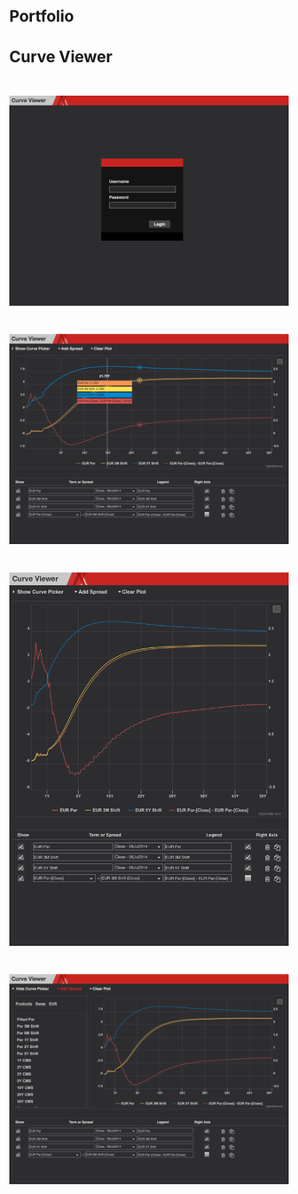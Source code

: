 # Portfolio

<H1>Curve Viewer</H1>
<br></br>
<img src="curveviewer4.PNG" alt="Curve Viewer Login">

<br></br>
<img src="curveviewer1.PNG" alt="Curve Viewer 1">

<br></br>
<img src="curveviewer2.PNG" alt="Curve Viewer 2">

<br></br>
<img src="curveviewer3.PNG" alt="Curve Viewer 3">
